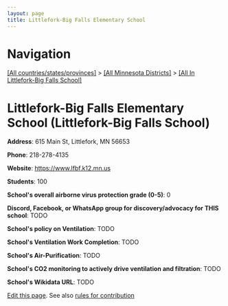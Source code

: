 ```yaml
---
layout: page
title: Littlefork-Big Falls Elementary School
---
```

# Navigation

[[All countries/states/provinces]](../../..) > [[All Minnesota Districts]](../..) > [[All In Littlefork-Big Falls School]](..)

# Littlefork-Big Falls Elementary School (Littlefork-Big Falls School)

**Address**: 615 Main St, Littlefork, MN 56653

**Phone**: 218-278-4135

**Website**: <https://www.lfbf.k12.mn.us>

**Students**: 100

**School's overall airborne virus protection grade (0-5)**: 0

**Discord, Facebook, or WhatsApp group for discovery/advocacy for THIS school**: TODO

**School's policy on Ventilation**: TODO

**School's Ventilation Work Completion**: TODO

**School's Air-Purification**: TODO

**School's CO2 monitoring to actively drive ventilation and filtration**: TODO

**School's Wikidata URL**: TODO


[Edit this page](https://github.com/ventilate-schools/MN/edit/main/./Littlefork-Big_Falls_School/Littlefork-Big_Falls_Elementary_School.md). See also [rules for contribution](../../../contribution-rules/)